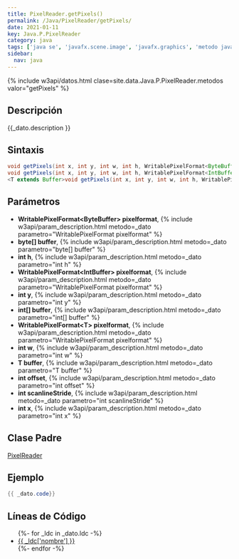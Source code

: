 ```yaml
---
title: PixelReader.getPixels()
permalink: /Java/PixelReader/getPixels/
date: 2021-01-11
key: Java.P.PixelReader
category: java
tags: ['java se', 'javafx.scene.image', 'javafx.graphics', 'metodo java', 'JavaFX 2.2']
sidebar: 
  nav: java
---
```


{% include w3api/datos.html clase=site.data.Java.P.PixelReader.metodos valor="getPixels" %}

## Descripción
{{_dato.description }}

## Sintaxis
~~~java
void getPixels(int x, int y, int w, int h, WritablePixelFormat<ByteBuffer> pixelformat, byte[] buffer, int offset, int scanlineStride)
void getPixels(int x, int y, int w, int h, WritablePixelFormat<IntBuffer> pixelformat, int[] buffer, int offset, int scanlineStride)
<T extends Buffer>void getPixels(int x, int y, int w, int h, WritablePixelFormat<T> pixelformat, T buffer, int scanlineStride)
~~~

## Parámetros
* **WritablePixelFormat&lt;ByteBuffer&gt; pixelformat**,  {% include w3api/param_description.html metodo=_dato parametro="WritablePixelFormat<ByteBuffer> pixelformat" %}
* **byte[] buffer**,  {% include w3api/param_description.html metodo=_dato parametro="byte[] buffer" %}
* **int h**,  {% include w3api/param_description.html metodo=_dato parametro="int h" %}
* **WritablePixelFormat&lt;IntBuffer&gt; pixelformat**,  {% include w3api/param_description.html metodo=_dato parametro="WritablePixelFormat<IntBuffer> pixelformat" %}
* **int y**,  {% include w3api/param_description.html metodo=_dato parametro="int y" %}
* **int[] buffer**,  {% include w3api/param_description.html metodo=_dato parametro="int[] buffer" %}
* **WritablePixelFormat&lt;T&gt; pixelformat**,  {% include w3api/param_description.html metodo=_dato parametro="WritablePixelFormat<T> pixelformat" %}
* **int w**,  {% include w3api/param_description.html metodo=_dato parametro="int w" %}
* **T buffer**,  {% include w3api/param_description.html metodo=_dato parametro="T buffer" %}
* **int offset**,  {% include w3api/param_description.html metodo=_dato parametro="int offset" %}
* **int scanlineStride**,  {% include w3api/param_description.html metodo=_dato parametro="int scanlineStride" %}
* **int x**,  {% include w3api/param_description.html metodo=_dato parametro="int x" %}

## Clase Padre
[PixelReader](/Java/PixelReader/)

## Ejemplo
~~~java
{{ _dato.code}}
~~~

## Líneas de Código
<ul>
{%- for _ldc in _dato.ldc -%}
   <li>
       <a href="{{_ldc['url'] }}">{{ _ldc['nombre'] }}</a>
   </li>
{%- endfor -%}
</ul>

